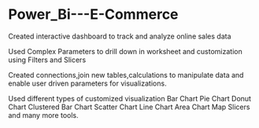 # Power_Bi---E-Commerce

Created interactive dashboard to track and analyze online sales data

Used Complex Parameters to drill down in worksheet and customization using Filters and Slicers

Created connections,join new tables,calculations to manipulate data and enable user driven parameters for visualizations.

Used different types of customized visualization 
Bar Chart
Pie Chart
Donut Chart
Clustered Bar Chart
Scatter Chart
Line Chart
Area Chart
Map
Slicers and many more tools.

